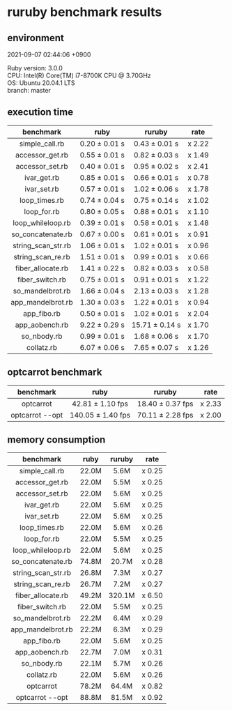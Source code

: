 # ruruby benchmark results

## environment

2021-09-07 02:44:06 +0900

Ruby version: 3.0.0  
CPU: Intel(R) Core(TM) i7-8700K CPU @ 3.70GHz  
OS: Ubuntu 20.04.1 LTS  
branch: master

## execution time

|     benchmark      |     ruby      |     ruruby     |  rate  |
| :----------------: | :-----------: | :------------: | :----: |
|   simple_call.rb   | 0.20 ± 0.01 s | 0.43 ± 0.01 s  | x 2.22 |
|  accessor_get.rb   | 0.55 ± 0.01 s | 0.82 ± 0.03 s  | x 1.49 |
|  accessor_set.rb   | 0.40 ± 0.01 s | 0.95 ± 0.02 s  | x 2.41 |
|    ivar_get.rb     | 0.85 ± 0.01 s | 0.66 ± 0.01 s  | x 0.78 |
|    ivar_set.rb     | 0.57 ± 0.01 s | 1.02 ± 0.06 s  | x 1.78 |
|   loop_times.rb    | 0.74 ± 0.04 s | 0.75 ± 0.14 s  | x 1.02 |
|    loop_for.rb     | 0.80 ± 0.05 s | 0.88 ± 0.01 s  | x 1.10 |
| loop_whileloop.rb  | 0.39 ± 0.01 s | 0.58 ± 0.01 s  | x 1.48 |
| so_concatenate.rb  | 0.67 ± 0.00 s | 0.61 ± 0.01 s  | x 0.91 |
| string_scan_str.rb | 1.06 ± 0.01 s | 1.02 ± 0.01 s  | x 0.96 |
| string_scan_re.rb  | 1.51 ± 0.01 s | 0.99 ± 0.01 s  | x 0.66 |
| fiber_allocate.rb  | 1.41 ± 0.22 s | 0.82 ± 0.03 s  | x 0.58 |
|  fiber_switch.rb   | 0.75 ± 0.01 s | 0.91 ± 0.01 s  | x 1.22 |
|  so_mandelbrot.rb  | 1.66 ± 0.04 s | 2.13 ± 0.03 s  | x 1.28 |
| app_mandelbrot.rb  | 1.30 ± 0.03 s | 1.22 ± 0.01 s  | x 0.94 |
|    app_fibo.rb     | 0.50 ± 0.01 s | 1.02 ± 0.01 s  | x 2.04 |
|   app_aobench.rb   | 9.22 ± 0.29 s | 15.71 ± 0.14 s | x 1.70 |
|    so_nbody.rb     | 0.99 ± 0.01 s | 1.68 ± 0.06 s  | x 1.70 |
|     collatz.rb     | 6.07 ± 0.06 s | 7.65 ± 0.07 s  | x 1.26 |

## optcarrot benchmark

|    benchmark    |       ruby        |      ruruby      |  rate  |
| :-------------: | :---------------: | :--------------: | :----: |
|    optcarrot    | 42.81 ± 1.10 fps  | 18.40 ± 0.37 fps | x 2.33 |
| optcarrot --opt | 140.05 ± 1.40 fps | 70.11 ± 2.28 fps | x 2.00 |

## memory consumption

|     benchmark      | ruby  | ruruby |  rate  |
| :----------------: | :---: | :----: | :----: |
|   simple_call.rb   | 22.0M |  5.6M  | x 0.25 |
|  accessor_get.rb   | 22.0M |  5.5M  | x 0.25 |
|  accessor_set.rb   | 22.0M |  5.6M  | x 0.25 |
|    ivar_get.rb     | 22.0M |  5.6M  | x 0.25 |
|    ivar_set.rb     | 22.0M |  5.6M  | x 0.25 |
|   loop_times.rb    | 22.0M |  5.6M  | x 0.26 |
|    loop_for.rb     | 22.0M |  5.5M  | x 0.25 |
| loop_whileloop.rb  | 22.0M |  5.6M  | x 0.25 |
| so_concatenate.rb  | 74.8M | 20.7M  | x 0.28 |
| string_scan_str.rb | 26.8M |  7.3M  | x 0.27 |
| string_scan_re.rb  | 26.7M |  7.2M  | x 0.27 |
| fiber_allocate.rb  | 49.2M | 320.1M | x 6.50 |
|  fiber_switch.rb   | 22.0M |  5.5M  | x 0.25 |
|  so_mandelbrot.rb  | 22.2M |  6.4M  | x 0.29 |
| app_mandelbrot.rb  | 22.2M |  6.3M  | x 0.29 |
|    app_fibo.rb     | 22.0M |  5.6M  | x 0.25 |
|   app_aobench.rb   | 22.7M |  7.0M  | x 0.31 |
|    so_nbody.rb     | 22.1M |  5.7M  | x 0.26 |
|     collatz.rb     | 22.0M |  5.6M  | x 0.26 |
|     optcarrot      | 78.2M | 64.4M  | x 0.82 |
|  optcarrot --opt   | 88.8M | 81.5M  | x 0.92 |
